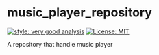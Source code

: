 # music_player_repository

[![style: very good analysis][very_good_analysis_badge]][very_good_analysis_link]
[![License: MIT][license_badge]][license_link]

A repository that handle music player

[license_badge]: https://img.shields.io/badge/license-MIT-blue.svg
[license_link]: https://opensource.org/licenses/MIT
[very_good_analysis_badge]: https://img.shields.io/badge/style-very_good_analysis-B22C89.svg
[very_good_analysis_link]: https://pub.dev/packages/very_good_analysis
